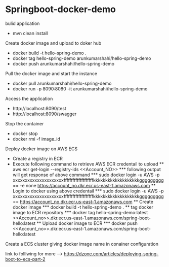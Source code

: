 # Springboot-docker-demo

bulid application 

* mvn clean install

Create docker image and upload to doker hub

* docker build -t hello-spring-demo . 
* docker tag hello-spring-demo arunkumarshahi/hello-spring-demo
* docker push arunkumarshahi/hello-spring-demo

Pull the docker image and start the instance 

* docker pull arunkumarshahi/hello-spring-demo
* docker run -p 8090:8080 -it arunkumarshahi/hello-spring-demo

Access the application 

* http://localhost:8090/test
* http://localhost:8090/swagger

Stop the container 

* docker stop 
* docker rmi -f image_id


Deploy docker image on AWS ECS
* Create a registry in ECR
* Execute following command to retrieve AWS ECR credentail to upload 
** aws ecr get-login --registry-ids <<Account_NO>>
*** following output will get response of above command 
*** sudo docker login -u AWS -p xxxxxxxxxxxxxxxxxxxxxffffffffffffffffffffkkkkkkkkkkkkkkkkkkkggggggggg== -e none https://account_no.dkr.ecr.us-east-1.amazonaws.com
** Login to docker using above credentail 
*** sudo docker login -u AWS -p xxxxxxxxxxxxxxxxxxxxxffffffffffffffffffffkkkkkkkkkkkkkkkkkkkggggggggg==  https://account_no.dkr.ecr.us-east-1.amazonaws.com
** Create docker image 
*** docker build -t hello-spring-demo .
** tag docker image to ECR repository 
*** docker tag hello-spring-demo:latest <<Account_no>>.dkr.ecr.us-east-1.amazonaws.com/spring-boot-hello:latest
** Upload docker image to ECR
*** docker push <<Account_no>>.dkr.ecr.us-east-1.amazonaws.com/spring-boot-hello:latest


Create a ECS cluster giving docker image name in conainer configuration

link to folllwing for more --> https://dzone.com/articles/deploying-spring-boot-to-ecs-part-2

